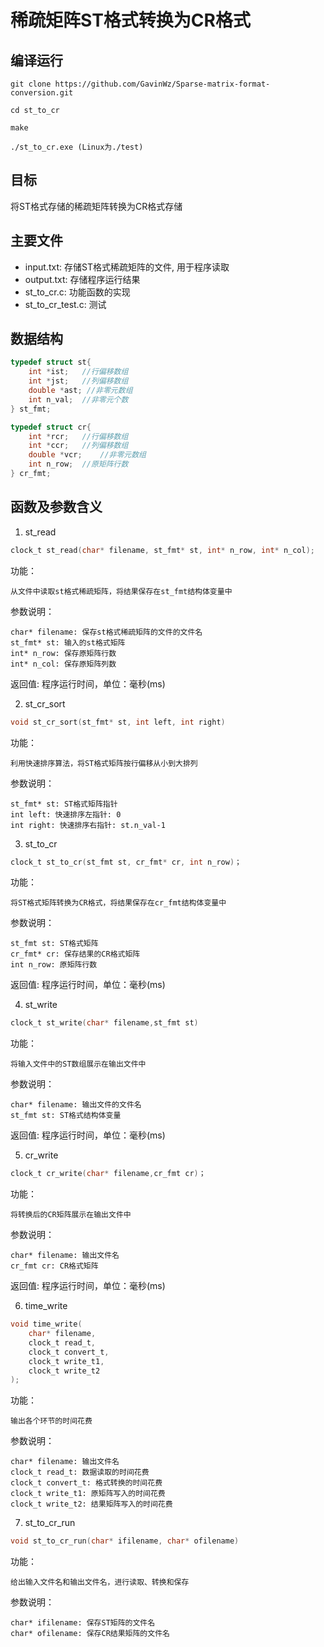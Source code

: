 # 稀疏矩阵ST格式转换为CR格式

## 编译运行

```
git clone https://github.com/GavinWz/Sparse-matrix-format-conversion.git

cd st_to_cr

make

./st_to_cr.exe (Linux为./test)
```
## 目标

将ST格式存储的稀疏矩阵转换为CR格式存储

## 主要文件

* input.txt: 存储ST格式稀疏矩阵的文件, 用于程序读取
* output.txt: 存储程序运行结果
* st_to_cr.c: 功能函数的实现
* st_to_cr_test.c: 测试

## 数据结构

```c
typedef struct st{
    int *ist;   //行偏移数组
    int *jst;   //列偏移数组
    double *ast; //非零元数组
    int n_val;  //非零元个数
} st_fmt;

typedef struct cr{
    int *rcr;   //行偏移数组
    int *ccr;   //列偏移数组
    double *vcr;    //非零元数组
    int n_row;  //原矩阵行数
} cr_fmt;
```

## 函数及参数含义
1. st_read
```c
clock_t st_read(char* filename, st_fmt* st, int* n_row, int* n_col);
```
功能：

    从文件中读取st格式稀疏矩阵，将结果保存在st_fmt结构体变量中

参数说明：

    char* filename: 保存st格式稀疏矩阵的文件的文件名
    st_fmt* st: 输入的st格式矩阵
    int* n_row: 保存原矩阵行数
    int* n_col: 保存原矩阵列数

返回值: 程序运行时间，单位：毫秒(ms)

2. st_cr_sort
```c
void st_cr_sort(st_fmt* st, int left, int right)
```
功能：

    利用快速排序算法，将ST格式矩阵按行偏移从小到大排列

参数说明：

    st_fmt* st: ST格式矩阵指针 
    int left: 快速排序左指针: 0
    int right: 快速排序右指针: st.n_val-1

3. st_to_cr
```c
clock_t st_to_cr(st_fmt st, cr_fmt* cr, int n_row)；
```
功能：

    将ST格式矩阵转换为CR格式，将结果保存在cr_fmt结构体变量中

参数说明：

    st_fmt st: ST格式矩阵
    cr_fmt* cr: 保存结果的CR格式矩阵
    int n_row: 原矩阵行数

返回值: 程序运行时间，单位：毫秒(ms)

4. st_write
```c
clock_t st_write(char* filename,st_fmt st)
```
功能：

    将输入文件中的ST数组展示在输出文件中

参数说明：

    char* filename: 输出文件的文件名
    st_fmt st: ST格式结构体变量

返回值: 程序运行时间，单位：毫秒(ms)

5. cr_write
```c
clock_t cr_write(char* filename,cr_fmt cr)；
```
功能：
    
    将转换后的CR矩阵展示在输出文件中

参数说明：

    char* filename: 输出文件名
    cr_fmt cr: CR格式矩阵

返回值: 程序运行时间，单位：毫秒(ms)

6. time_write
```c
void time_write(
    char* filename, 
    clock_t read_t, 
    clock_t convert_t, 
    clock_t write_t1, 
    clock_t write_t2
);
```
功能：

    输出各个环节的时间花费

参数说明：

    char* filename: 输出文件名
    clock_t read_t: 数据读取的时间花费
    clock_t convert_t: 格式转换的时间花费
    clock_t write_t1: 原矩阵写入的时间花费
    clock_t write_t2: 结果矩阵写入的时间花费

7. st_to_cr_run 
```c
void st_to_cr_run(char* ifilename, char* ofilename)
```
功能：

    给出输入文件名和输出文件名，进行读取、转换和保存

参数说明：

    char* ifilename: 保存ST矩阵的文件名
    char* ofilename: 保存CR结果矩阵的文件名
